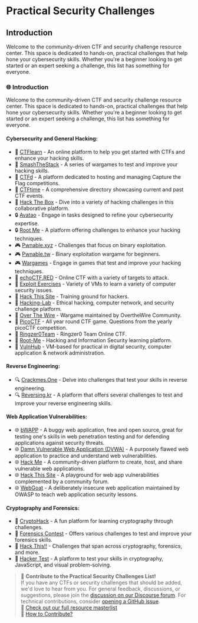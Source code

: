 # Practical Security Challenges

## Introduction
Welcome to the community-driven CTF and security challenge resource center. This space is dedicated to hands-on, practical challenges that help hone your cybersecurity skills. Whether you're a beginner looking to get started or an expert seeking a challenge, this list has something for everyone.

### **🌐 Introduction**

Welcome to the community-driven CTF and security challenge resource center. This space is dedicated to hands-on, practical challenges that help hone your cybersecurity skills. Whether you're a beginner looking to get started or an expert seeking a challenge, this list has something for everyone.

#### Cybersecurity and General Hacking:


* 🚩 [CTFlearn](https://ctflearn.com/) - An online platform to help you get started with CTFs and enhance your hacking skills. 
* 🚩 [SmashTheStack](http://smashthestack.org/) - A series of wargames to test and improve your hacking skills.
* 🚩 [CTFd](https://ctfd.io/) - A platform dedicated to hosting and managing Capture the Flag competitions. 
* 🚩 [CTFtime](https://ctftime.org/) - A comprehensive directory showcasing current and past CTF events. 
* 🚩 [Hack The Box](https://www.hackthebox.eu/) - Dive into a variety of hacking challenges in this collaborative platform.
 * 🔒 [Avatao](https://avatao.com/) - Engage in tasks designed to refine your cybersecurity expertise.
 * 🔒 [Root Me](https://www.root-me.org/) - A platform offering challenges to enhance your hacking techniques. 
* 🎮 [Pwnable.xyz](https://pwnable.xyz/) - Challenges that focus on binary exploitation.
*  🎮 [Pwnable.tw](https://pwnable.tw/) - Binary exploitation wargame for beginners.
* 🎮 [Wargames](http://overthewire.org/wargames/) - Engage in games that test and improve your hacking techniques.
* 🚩 [echoCTF.RED](https://echoctf.red/) - Online CTF with a variety of targets to attack. 
* 🚩 [Exploit Exercises](https://exploit-exercises.com/) - Variety of VMs to learn a variety of computer security issues. 
* 🚩 [Hack This Site](https://www.hackthissite.org/) - Training ground for hackers. 
* 🚩 [Hacking-Lab](https://www.hacking-lab.com/) - Ethical hacking, computer network, and security challenge platform.
*  🚩 [Over The Wire](https://overthewire.org/) - Wargame maintained by OvertheWire Community. 
* 🚩 [PicoCTF](https://picoctf.com/) - All year round CTF game. Questions from the yearly picoCTF competition. 
* 🚩 [Ringzer0Team](https://ringzer0ctf.com/) - Ringzer0 Team Online CTF. 
* 🚩 [Root-Me](https://www.root-me.org/) - Hacking and Information Security learning platform. 
* 🚩 [VulnHub](https://www.vulnhub.com/) - VM-based for practical in digital security, computer application & network administration.


#### Reverse Engineering:

* 🔍 [Crackmes.One](https://crackmes.one/) - Delve into challenges that test your skills in reverse engineering.
* 🔍 [Reversing.kr](http://reversing.kr/) - A platform that offers several challenges to test and improve your reverse engineering skills.

#### Web Application Vulnerabilities:

* 🌐 [bWAPP](http://www.itsecgames.com/) - A buggy web application, free and open source, great for testing one's skills in web penetration testing and for defending applications against security threats. 
* 🌐 [Damn Vulnerable Web Application (DVWA)](http://www.dvwa.co.uk/) - A purposely flawed web application to practice and understand web vulnerabilities.
* 🌐 [Hack Me](https://hack.me/) - A community-driven platform to create, host, and share vulnerable web applications.
* 🌐 [Hack This Site](https://www.hackthissite.org/) - A playground for web app vulnerabilities complemented by a community forum.
* 🌐 [WebGoat](https://www.owasp.org/index.php/Category:OWASP_WebGoat_Project) - A deliberately insecure web application maintained by OWASP to teach web application security lessons.

#### Cryptography and Forensics:

* 🔐 [CryptoHack](https://cryptohack.org/) - A fun platform for learning cryptography through challenges. 
* 🔐 [Forensics Contest](https://forensicscontest.com/) - Offers various challenges to test and improve your forensics skills.
* 🔐 [Hack This!!](https://www.hackthis.co.uk/) - Challenges that span across cryptography, forensics, and more.
* 🔐 [Hacker Test](http://www.hackertest.net/) - A platform to test your skills in cryptography, JavaScript, and visual problem-solving.


> 💬 **Contribute to the Practical Security Challenges List!**  
> If you have any CTFs or security challenges that should be added, we'd love to hear from you. For general feedback, discussions, or suggestions, please join the [discussion on our Discourse forum](https://community.crushingsecurity.com/t/practical-security-challenges-ctfs-masterlist/117). For technical contributions, consider [opening a GitHub issue](https://github.com/crushing-security/Crushing-Security-Community/issues).  
> 🔗 [Check out our full resource masterlist](https://community.crushingsecurity.com/t/comunity-resource-masterlist/90)  
> 📖 [How to Contribute?](https://community.crushingsecurity.com/t/about-the-resources-category/84)

